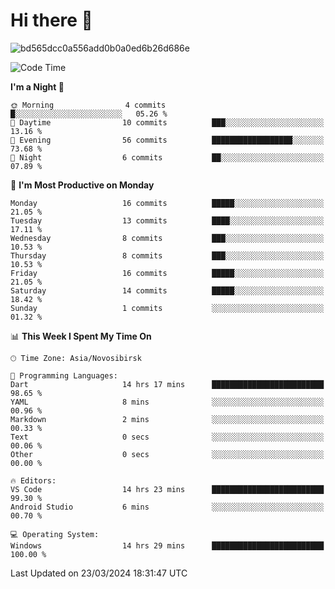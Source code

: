 # Hi there 👋


![bd565dcc0a556add0b0a0ed6b26d686e](https://github.com/Netall0/Netall0/assets/113532176/3b1d4b44-6a21-4538-a6ec-2ba2a7c53f63)



<!--START_SECTION:waka-->
![Code Time](http://img.shields.io/badge/Code%20Time-182%20hrs%2053%20mins-blue)

**I'm a Night 🦉** 

```text
🌞 Morning                4 commits           █░░░░░░░░░░░░░░░░░░░░░░░░   05.26 % 
🌆 Daytime                10 commits          ███░░░░░░░░░░░░░░░░░░░░░░   13.16 % 
🌃 Evening                56 commits          ██████████████████░░░░░░░   73.68 % 
🌙 Night                  6 commits           ██░░░░░░░░░░░░░░░░░░░░░░░   07.89 % 
```
📅 **I'm Most Productive on Monday** 

```text
Monday                   16 commits          █████░░░░░░░░░░░░░░░░░░░░   21.05 % 
Tuesday                  13 commits          ████░░░░░░░░░░░░░░░░░░░░░   17.11 % 
Wednesday                8 commits           ███░░░░░░░░░░░░░░░░░░░░░░   10.53 % 
Thursday                 8 commits           ███░░░░░░░░░░░░░░░░░░░░░░   10.53 % 
Friday                   16 commits          █████░░░░░░░░░░░░░░░░░░░░   21.05 % 
Saturday                 14 commits          █████░░░░░░░░░░░░░░░░░░░░   18.42 % 
Sunday                   1 commits           ░░░░░░░░░░░░░░░░░░░░░░░░░   01.32 % 
```


📊 **This Week I Spent My Time On** 

```text
🕑︎ Time Zone: Asia/Novosibirsk

💬 Programming Languages: 
Dart                     14 hrs 17 mins      █████████████████████████   98.65 % 
YAML                     8 mins              ░░░░░░░░░░░░░░░░░░░░░░░░░   00.96 % 
Markdown                 2 mins              ░░░░░░░░░░░░░░░░░░░░░░░░░   00.33 % 
Text                     0 secs              ░░░░░░░░░░░░░░░░░░░░░░░░░   00.06 % 
Other                    0 secs              ░░░░░░░░░░░░░░░░░░░░░░░░░   00.00 % 

🔥 Editors: 
VS Code                  14 hrs 23 mins      █████████████████████████   99.30 % 
Android Studio           6 mins              ░░░░░░░░░░░░░░░░░░░░░░░░░   00.70 % 

💻 Operating System: 
Windows                  14 hrs 29 mins      █████████████████████████   100.00 % 
```


 Last Updated on 23/03/2024 18:31:47 UTC
<!--END_SECTION:waka-->


